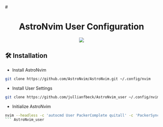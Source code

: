 #<h1 align="center">AstroNvim User Configuration</h1>

<div align="center">
<img src="https://img.shields.io/github/last-commit/julianfbeck/AstroNvim_user?style=for-the-badge&logo=github&color=a6da95&logoColor=D9E0EE&labelColor=302D41"/>
</div>


## 🛠 Installation

- Install AstroNvim

```sh
git clone https://github.com/AstroNvim/AstroNvim.git ~/.config/nvim
```

- Install User Settings

```sh
git clone https://github.com/jullianfbeck/AstroNvim_user ~/.config/nvim/lua/user
```

- Initialize AstroNvim

```sh
nvim --headless -c 'autocmd User PackerComplete quitall' -c 'PackerSync'
``` AstroNvim_user


